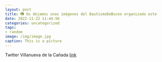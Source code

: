 ```yaml
---
layout: post
title: 📷 Os dejamos unas imágenes del BautismoDeBuceo organizado este fin de semana en la Piscina Municipal Cubierta. Si queréis parti...
date: 2022-11-22 11:44:56
categories: uncategorized
tags:
- random
image: /img/image.jpg
caption: This is a picture
---
```

Twitter Villanueva de la Cañada [link](https://twitter.com/AytoVDLCanada/status/1594680599272644610)
